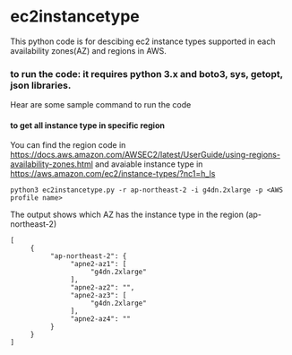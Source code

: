 # ec2instancetype

This python code is for descibing ec2 instance types supported in each availability zones(AZ) and regions in AWS. 

### to run the code: it requires python 3.x and boto3, sys, getopt, json libraries.

Hear are some sample command to run the code

#### to get all instance type in specific region
You can find the region code in https://docs.aws.amazon.com/AWSEC2/latest/UserGuide/using-regions-availability-zones.html 
and avaiable instance type in https://aws.amazon.com/ec2/instance-types/?nc1=h_ls

```
python3 ec2instancetype.py -r ap-northeast-2 -i g4dn.2xlarge -p <AWS profile name>
```
The output shows which AZ has the instance type in the region (ap-northeast-2)
```
[
     {
          "ap-northeast-2": {
               "apne2-az1": [
                    "g4dn.2xlarge"
               ],
               "apne2-az2": "",
               "apne2-az3": [
                    "g4dn.2xlarge"
               ],
               "apne2-az4": ""
          }
     }
]
```